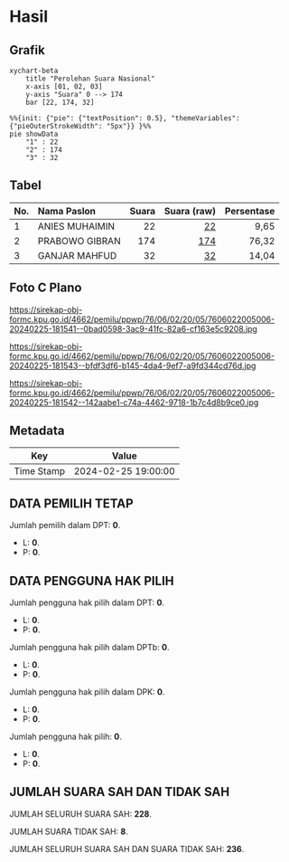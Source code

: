 # Hasil

## Grafik

```mermaid
xychart-beta
    title "Perolehan Suara Nasional"
    x-axis [01, 02, 03]
    y-axis "Suara" 0 --> 174
    bar [22, 174, 32]
```

```mermaid
%%{init: {"pie": {"textPosition": 0.5}, "themeVariables": {"pieOuterStrokeWidth": "5px"}} }%%
pie showData
    "1" : 22
    "2" : 174
    "3" : 32
```

## Tabel

| No. | Nama Paslon    | Suara | Suara (raw) | Persentase |
|:--- |:-------------- | -----:| -----------:| ----------:|
| 1   | ANIES MUHAIMIN | 22    | [22][p-1]   | 9,65       |
| 2   | PRABOWO GIBRAN | 174   | [174][p-2]  | 76,32      |
| 3   | GANJAR MAHFUD  | 32    | [32][p-3]   | 14,04      |


[p-1]: https://github.com/gigit-pemilu/pemilu-2024/blob/main/pilpres/hitung-suara/sub/76-sulawesi-barat/sub/06-mamuju-tengah/sub/02-pangale/sub/2005-kuo/sub/006-tps/sub/paslon-1.txt
[p-2]: https://github.com/gigit-pemilu/pemilu-2024/blob/main/pilpres/hitung-suara/sub/76-sulawesi-barat/sub/06-mamuju-tengah/sub/02-pangale/sub/2005-kuo/sub/006-tps/sub/paslon-2.txt
[p-3]: https://github.com/gigit-pemilu/pemilu-2024/blob/main/pilpres/hitung-suara/sub/76-sulawesi-barat/sub/06-mamuju-tengah/sub/02-pangale/sub/2005-kuo/sub/006-tps/sub/paslon-3.txt

## Foto C Plano

https://sirekap-obj-formc.kpu.go.id/4662/pemilu/ppwp/76/06/02/20/05/7606022005006-20240225-181541--0bad0598-3ac9-41fc-82a6-cf163e5c9208.jpg

https://sirekap-obj-formc.kpu.go.id/4662/pemilu/ppwp/76/06/02/20/05/7606022005006-20240225-181543--bfdf3df6-b145-4da4-9ef7-a9fd344cd76d.jpg

https://sirekap-obj-formc.kpu.go.id/4662/pemilu/ppwp/76/06/02/20/05/7606022005006-20240225-181542--142aabe1-c74a-4462-9718-1b7c4d8b9ce0.jpg


## Metadata

| Key        | Value               |
| ---------- | ------------------- |
| Time Stamp | 2024-02-25 19:00:00 |


## DATA PEMILIH TETAP

Jumlah pemilih dalam DPT: **0**.
 * L: **0**.
 * P: **0**.

## DATA PENGGUNA HAK PILIH

Jumlah pengguna hak pilih dalam DPT: **0**.
 * L: **0**.
 * P: **0**.

Jumlah pengguna hak pilih dalam DPTb: **0**.
 * L: **0**.
 * P: **0**.

Jumlah pengguna hak pilih dalam DPK: **0**.
 * L: **0**.
 * P: **0**.

Jumlah pengguna hak pilih: **0**.
 * L: **0**.
 * P: **0**.

## JUMLAH SUARA SAH DAN TIDAK SAH

JUMLAH SELURUH SUARA SAH: **228**.

JUMLAH SUARA TIDAK SAH: **8**.

JUMLAH SELURUH SUARA SAH DAN SUARA TIDAK SAH: **236**.


